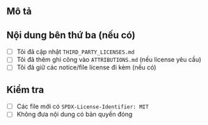 ## Mô tả

<!-- Tóm tắt thay đổi -->

## Nội dung bên thứ ba (nếu có)
- [ ] Tôi đã cập nhật `THIRD_PARTY_LICENSES.md`
- [ ] Tôi đã thêm ghi công vào `ATTRIBUTIONS.md` (nếu license yêu cầu)
- [ ] Tôi đã giữ các notice/file license đi kèm (nếu có)

## Kiểm tra
- [ ] Các file mới có `SPDX-License-Identifier: MIT`
- [ ] Không đưa nội dung có bản quyền đóng
